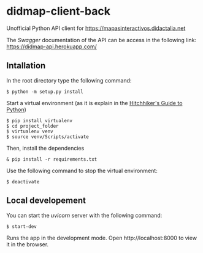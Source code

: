 # didmap-client-back

Unofficial Python API client for https://mapasinteractivos.didactalia.net

The *Swagger* documentation of the API can be access in the following link: https://didmap-api.herokuapp.com/

## Intallation

In the root directory type the following command:
```
$ python -m setup.py install
```

Start a virtual environment (as it is explain in the [Hitchhiker's Guide to Python](https://docs.python-guide.org/dev/virtualenvs/))
```
$ pip install virtualenv
$ cd project_folder
$ virtualenv venv
$ source venv/Scripts/activate
```

Then, install the dependencies
```
& pip install -r requirements.txt
```

Use the following command to stop the virtual environment:
```
$ deactivate
```

## Local developement

You can start the *uvicorn* server with the following command:
```
$ start-dev
```

Runs the app in the development mode. Open http://localhost:8000 to view it in the browser.
